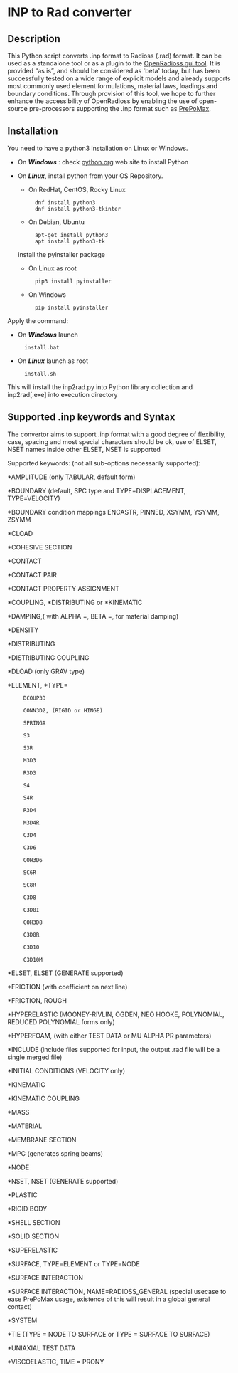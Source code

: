 # INP to Rad converter

## Description

This Python script converts .inp format to Radioss (.rad) format.
It can be used as a standalone tool or as a plugin to the [OpenRadioss gui tool](https://github.com/OpenRadioss/Tools/tree/main/openradioss_gui).
It is provided “as is”, and should be considered as 'beta' today, but has been successfully tested on a wide range of explicit models and already supports most commonly used element formulations, material laws, loadings and boundary conditions.
Through provision of this tool, we hope to further enhance the accessibility of OpenRadioss by enabling the use of open-source pre-processors supporting the .inp format such as [PrePoMax](https://prepomax.fs.um.si).

## Installation

You need to have a python3 installation on Linux or Windows.

* On ***Windows*** : check [python.org](https://www.python.org/) web site to install Python
* On ***Linux***, install python from your OS Repository.

  * On RedHat, CentOS, Rocky Linux

          dnf install python3
          dnf install python3-tkinter

  * On Debian, Ubuntu

          apt-get install python3
          apt install python3-tk

  install the pyinstaller package

  * On Linux as root

          pip3 install pyinstaller
  
  * On Windows

          pip install pyinstaller

Apply the command:

* On ***Windows*** launch

        install.bat

* On ***Linux*** launch as root

        install.sh

This will install the inp2rad.py into Python library collection and inp2rad[.exe] into execution directory


## Supported .inp keywords and Syntax

The convertor aims to support .inp format with a good degree of flexibility, case, spacing and most special characters should be ok, use of ELSET, NSET names inside other ELSET, NSET is supported

Supported keywords: (not all sub-options necessarily supported):

*AMPLITUDE (only TABULAR, default form)

*BOUNDARY (default, SPC type and TYPE=DISPLACEMENT, TYPE=VELOCITY)

*BOUNDARY condition mappings ENCASTR, PINNED, XSYMM, YSYMM, ZSYMM
    
*CLOAD

*COHESIVE SECTION

*CONTACT

*CONTACT PAIR

*CONTACT PROPERTY ASSIGNMENT

*COUPLING, *DISTRIBUTING or *KINEMATIC

*DAMPING,( with ALPHA =, BETA =, for material damping)

*DENSITY

*DISTRIBUTING

*DISTRIBUTING COUPLING

*DLOAD (only GRAV type)

*ELEMENT, *TYPE= 
  
         DCOUP3D
       
         CONN3D2, (RIGID or HINGE)

         SPRINGA
  
         S3
         
         S3R
         
         M3D3
  
         R3D3
  
         S4
         
         S4R
         
         R3D4
         
         M3D4R
         
         C3D4
         
         C3D6
         
         COH3D6
         
         SC6R
         
         SC8R
         
         C3D8
         
         C3D8I
  
         COH3D8
         
         C3D8R
         
         C3D10
         
         C3D10M

*ELSET, ELSET (GENERATE supported)

*FRICTION (with coefficient on next line)

*FRICTION, ROUGH

*HYPERELASTIC (MOONEY-RIVLIN, OGDEN, NEO HOOKE, POLYNOMIAL, REDUCED POLYNOMIAL forms only)

*HYPERFOAM, (with either TEST DATA or MU ALPHA PR parameters)

*INCLUDE (include files supported for input, the output .rad file will be a single merged file)

*INITIAL CONDITIONS (VELOCITY only)

*KINEMATIC

*KINEMATIC COUPLING

*MASS

*MATERIAL

*MEMBRANE SECTION

*MPC (generates spring beams)

*NODE

*NSET, NSET (GENERATE supported)

*PLASTIC

*RIGID BODY

*SHELL SECTION

*SOLID SECTION

*SUPERELASTIC

*SURFACE, TYPE=ELEMENT or TYPE=NODE

*SURFACE INTERACTION

*SURFACE INTERACTION, NAME=RADIOSS_GENERAL (special usecase to ease PrePoMax usage, existence of this will result in a global general contact)

*SYSTEM

*TIE (TYPE = NODE TO SURFACE or TYPE = SURFACE TO SURFACE)

*UNIAXIAL TEST DATA

*VISCOELASTIC, TIME = PRONY
